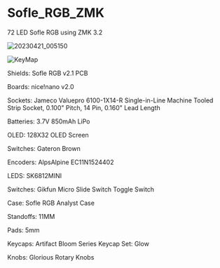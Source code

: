 # Sofle_RGB_ZMK

72 LED Sofle RGB using ZMK 3.2

![20230421_005150](https://user-images.githubusercontent.com/103195644/233544056-fd9f0372-fd23-49db-a1d4-80f3d91f2b13.jpg)


  ![KeyMap](https://user-images.githubusercontent.com/103195644/233672499-ce150d5f-6d69-467e-a4a6-40b18400e553.jpg)

Shields: Sofle RGB v2.1 PCB

Boards: nice!nano v2.0

Sockets: Jameco Valuepro 6100-1X14-R Single-in-Line Machine Tooled Strip Socket, 0.100" Pitch, 14 Pin, 0.160" Lead Length

Batteries: 3.7V 850mAh LiPo

OLED: 128X32 OLED Screen

Switches: Gateron Brown

Encoders: AlpsAlpine EC11N1524402 

LEDS: SK6812MINI

Switches: Gikfun Micro Slide Switch Toggle Switch

Case: Sofle RGB Analyst Case

Standoffs: 11MM

Pads: 5mm

Keycaps: Artifact Bloom Series Keycap Set: Glow

Knobs: Glorious Rotary Knobs
